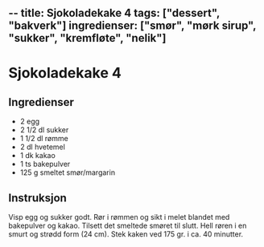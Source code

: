  --
title: Sjokoladekake 4
tags: ["dessert", "bakverk"]
ingredienser: ["smør", "mørk sirup", "sukker", "kremfløte", "nelik"]
---

# Sjokoladekake 4

## Ingredienser

- 2 egg
- 2 1/2 dl sukker
- 1 1/2 dl rømme
- 2 dl hvetemel
- 1 dk kakao
- 1 ts bakepulver
- 125 g smeltet smør/margarin

## Instruksjon

Visp egg og sukker godt. Rør i rømmen og sikt i melet blandet med bakepulver og kakao. Tilsett det smeltede smøret til slutt. Hell røren i en smurt og strødd form (24 cm). Stek kaken ved 175 gr. i ca. 40 minutter.
